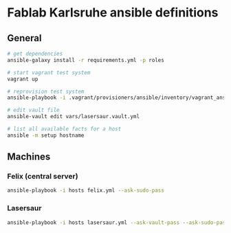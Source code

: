 # Fablab Karlsruhe ansible definitions

## General

```` bash
# get dependencies
ansible-galaxy install -r requirements.yml -p roles

# start vagrant test system
vagrant up

# reprovision test system
ansible-playbook -i .vagrant/provisioners/ansible/inventory/vagrant_ansible_inventory felix.yml --user=vagrant

# edit vault file
ansible-vault edit vars/lasersaur.vault.yml

# list all available facts for a host
ansible -m setup hostname
````

## Machines

### Felix (central server)

```` bash
ansible-playbook -i hosts felix.yml --ask-sudo-pass
````

### Lasersaur
```` bash
ansible-playbook -i hosts lasersaur.yml --ask-vault-pass --ask-sudo-pass
````
